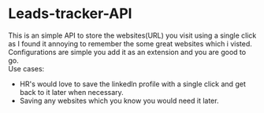 # Leads-tracker-API
This is an simple API to store the websites(URL)  you visit using a single click as I found it annoying to remember the some great websites which i visted. 
<br>
Configurations are simple you add it as an extension and you are good to go.
<br>
Use cases:
* HR's would love to save the linkedln profile with a single click and get back to it later when necessary.
* Saving any websites which you know you would need it later. 
